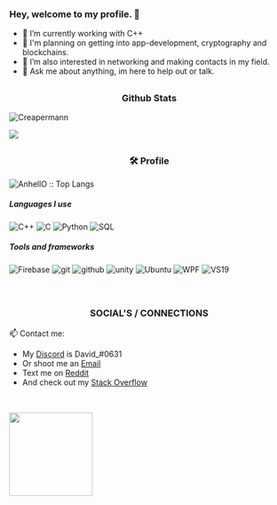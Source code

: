 ### <p align="left">Hey, welcome to my profile. 👋</p>

- 🔭 I’m currently working with C++
- 🤔 I'm planning on getting into app-development, cryptography and blockchains.
- 👯 I’m also interested in networking and making contacts in my field.
- 💬 Ask me about anything, im here to help out or talk.

##

<h3 align="center">Github Stats</h3>
<p align="left"> <img src="https://komarev.com/ghpvc/?username=Creapermann" alt="Creapermann" /> </p>
<img src="https://github-readme-stats.vercel.app/api?username=Creapermann&show_icons=true&title_color=fff&icon_color=79ff97&text_color=9f9f9f&bg_color=151515"/>
<br>

##
<h3 align="center">🛠 Profile</h3>
<p align="left"><img src="https://github-readme-stats.vercel.app/api/top-langs/?username=Creapermann&langs_count=10&theme=tokyonight&layout=compact" alt="AnhellO :: Top Langs" /></p>

##### Languages I use

![C++](https://img.shields.io/badge/-C++-000000?style=flat&logo=c%2B%2B)
![C](https://img.shields.io/badge/-C-000000?style=flat&logo=c)
![Python](https://img.shields.io/badge/-Python-000000?style=flat&logo=python)
![SQL](https://img.shields.io/badge/-SQL-000000?style=flat&logo=postgresql)

##### Tools and frameworks

![Firebase](https://img.shields.io/badge/-Firebase-FFA611?style=flat&logo=firebase&logoColor=FFFFFF") 
![git](http://img.shields.io/badge/-Git-F1502F?style=flat&logo=git&logoColor=FFFFFF")
![github](http://img.shields.io/badge/-Github-000000?style=flat&logo=github&logoColor=FFFFFF")
![unity](https://img.shields.io/badge/-Unity-blue)
![Ubuntu](https://img.shields.io/badge/-Ubuntu-orange)
![WPF](https://img.shields.io/badge/-WPF-purple)
![VS19](https://img.shields.io/badge/-VS19-purple)

<br>

## <h3 align="center">SOCIAL'S / CONNECTIONS</h3>

📫 Contact me:
- My [Discord](https://discord.com) is David_#0631
- Or shoot me an [Email](mailto:prtnprvtmail@protonmail.com)
- Text me on [Reddit](https://www.reddit.com/user/Creapermann)
- And check out my [Stack Overflow](https://stackoverflow.com/users/12347089/creapermann)

##

<br>
<img src="https://i.giphy.com/media/KzJkzjggfGN5Py6nkT/200.webp" width="150" align="left">
